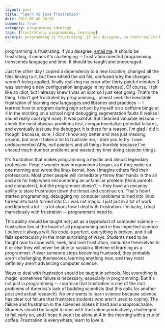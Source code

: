 ```yaml
---
layout: post
title: "learn to love frustration"
date: 2012-07-08 20:28
comments: true
category: programming-ideology
tags: [frustration, programming, learning]
excerpt: programming is frustrating. If you disagree, <a href="mailto:baugarten@gmail.com">email me</a>. It should be frustrating, that means it's challenging -- frustration oriented programming transcends language and time. It should be taught and encouraged.
---
```


programming is frustrating. If you disagree, <a href="mailto:baugarten@gmail.com">email me</a>. It should be frustrating, it means it's challenging -- frustration oriented programming transcends language and time. It should be taught and encouraged.

Just the other day I copied a dependency to a new location, changed all the files linking to it, but then edited the old file, confused why the changes weren't being applied, finally realizing my error after thirty painful minutes (I was learning a new configuration language in my defense). Of course, I felt like an idiot, but I already knew I was an idiot so I just kept going. That's the thing, I don't get frustrated by programming, I almost seek the inevitable frustration of learning new languages and libraries and practices -- I learned how to program during high school by myself on a caffeine binge at 4 in the morning on a school night debugging segmentation faults (I realize I sound really cool right now). It was painful. But I learned valuable lessons -- check the most obvious problems first, compartmentalize potential failures, and eventually just use the debugger, it is there for a reason. I'm glad I did it though, because, sure, I didn't know any better and was just messing around, but now it takes a lot to frustrate me, I dare you to try. I own undocumented APIs, null pointers and all things horrible because I've chased much dumber problems and wasted my time doing stupider things. 

It's frustration that makes programming a mystic and almost legendary profession. People wonder how programmers began, as if they woke up one morning and wrote the linux kernel, how I imagine others find their professions. Most other people will immediately throw their hands in the air and ask for help when encountering an unfamiliar problem (think parents and computers), but the programmer doesn't -- they have an uncanny ability to stare frustration down the throat and continue on. That's how I started programming; debugging my computer problems turned into linux turned into bash turned into C. I was not magic. I just put in a lot of work and learned a lot -- a lot about how I deal with frustration. I'm lucky, I deal marvelously with frustration -- programmers need to.

This ability should be taught not just as a byproduct of computer science -- frustration lies at the heart of all programming and in this imperfect science I believe it always will. No code is perfect, everything is broken, and it all fails spectacularly in the most surprising of ways. Students need to be taught how to cope with, seek, and love frustration, immunize themselves to it or else they will never be able to sustain a lifetime of learning as a programmer. If ever someone stops becoming frustrated, they probably aren't challenging themselves, learning anything new, and they most definitely aren't advancing computer science. 

Ways to deal with frustration should be taught in schools. Not everything is magic, sometimes failure is necessary, especially in programming. But it's not just in programming -- I surmise that frustration is one of the root problems of America's lack of budding scientists (but this calls for another post and actual research). No one wants to learn science because science has clear cut failure that frustrates students who aren't used to coping. The failure and frustration in the sciences makes it hard and unapproachable. Students should be taught to deal with frustration productively, challenged to fail early on, and I hope it won't be alone at 4 in the morning with a cup of coffee. Frustration is everywhere, learn to love it.